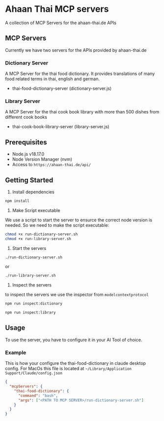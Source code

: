 # Ahaan Thai MCP servers

A collection of MCP Servers for the ahaan-thai.de APIs

## MCP Servers

Currently we have two servers for the APIs provided by ahaan-thai.de

### Dictionary Server

A MCP Server for the thai food dictionary. It provides translations of many food related terms in thai, english and german.

- thai-food-dictionary-server (dictionary-server.js)

### Library Server

A MCP Server for the thai cook book library with more than 500 dishes from different cook books

- thai-cook-book-library-server (library-server.js)

## Prerequisites

- Node.js v18.17.0
- Node Version Manager (nvm)
- Access to `https://ahaan-thai.de/api/`

## Getting Started

1. Install dependencies

```bash
npm install
```

1. Make Script executable

We use a script to start the server to ensurce the correct node version is needed.
So we need to make the script executable:

```bash
chmod +x run-dictionary-server.sh
chmod +x run-library-server.sh
```

1. Start the servers

```bash
./run-dictionary-server.sh
```

or

```bash
./run-library-server.sh
```

1. Inspect the servers

to inspect the servers we use the inspector from `modelcontextprotocol`

```bash
npm run inspect:dictionary
```

```bash
npm run inspect:library
```

## Usage

To use the server, you have to configure it in your AI Tool of choice.

### Example

This is how your configure the thai-food-dictionary in claude desktop config.
For MacOs this file is located at `~/Library/Application Support/Claude/config.json`

```json
{
  "mcpServers": {
    "thai-food-dictionary": {
      "command": "bash",
      "args": ["<PATH TO MCP SERVER>/run-dictionary-server.sh"]
    }
  }
}
```

